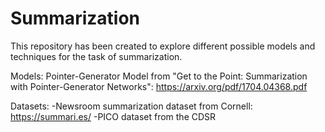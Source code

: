 # Summarization

This repository has been created to explore different possible models and techniques for the task of summarization.

Models:
Pointer-Generator Model from "Get to the Point: Summarization with Pointer-Generator Networks": https://arxiv.org/pdf/1704.04368.pdf

Datasets:
-Newsroom summarization dataset from Cornell: https://summari.es/
-PICO dataset from the CDSR
